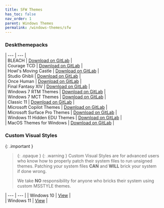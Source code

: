 ```yaml
---
title: SFW Themes
has_toc: false
nav_order: 1
parent: Windows Themes
permalink: /windows-themes/sfw
---
```


### Deskthemepacks
 
| --- | --- |  
| BLEACH | [Download on GitLab][BLEACH] |  
| Courage TCD | [Download on GitLab][CourageTCD] |  
| Howl's Moving Castle | [Download on GitLab][HMC] |  
| Studio Ghibli | [Download on GitLab][StudioGhibli] |  
| Once Human | [Download on GitLab][OnceHuman] |  
| Final Fantasy XIV | [Download on GitLab][FFXIV] |  
| Windows 7 RTM Themes | [Download on GitLab][RTM] |  
| Windows 7 MCT Themes | [Download on GitLab][MCT] |  
| Classic 11 | [Download on GitLab][Classic11] |  
| Microsoft Copilot Themes | [Download on GitLab][MSCopilot] |  
| Microsoft Surface Pro Themes | [Download on GitLab][MSSurfacePro] |  
| Windows 11 Hidden EDU Themes | [Download on GitLab][EDU] |  
| MacOS Themes for Windows | [Download on GitLab][MacOS] |  

### Custom Visual Styles

{: .important }
> {: .opaque }
> {: .warning }
> Custom Visual Styles are for advanced users who know how to properly patch their system files to run unsigned themes. 
> Patching your system files **CAN** and **WILL** brick your system if done wrong.
>
> We take **NO** responsibility for anyone who bricks their system using custom MSSTYLE themes.
 
| --- | --- | 
| Windows 10 | [View][Windows10ThemesSFWThemesPage] |  
| Windows 11 | [View][Windows11ThemesSFWThemesPage] |    

<!-- ////////////////////////////////////////////////////////////////////////////////////////////////////////////////////// -->

[Windows10ThemesSFWThemesPage]: /windows-themes/sfw/mstyle/windows-10
[Windows11ThemesSFWThemesPage]: /windows-themes/sfw/mstyle/windows-11

[RTM]: https://gitlab.com/the-back-room/Themes/-/tree/main/Deskthemepacks/SFW/Windows-7-RTM-Themes
[MCT]: https://gitlab.com/the-back-room/Themes/-/tree/main/Deskthemepacks/SFW/Windows-7-MCT-Themes
[Classic11]: https://gitlab.com/the-back-room/Themes/-/tree/main/Deskthemepacks/SFW/Classic-11
[MSCopilot]: https://gitlab.com/the-back-room/Themes/-/tree/main/Deskthemepacks/SFW/Microsoft-Copilot
[MSSurfacePro]: https://gitlab.com/the-back-room/Themes/-/tree/main/Deskthemepacks/SFW/Microsoft-Surface-Pro
[MacOS]: https://gitlab.com/the-back-room/Themes/-/tree/main/Deskthemepacks/SFW/MacOS
[OnceHuman]: https://gitlab.com/the-back-room/Themes/-/tree/main/Deskthemepacks/SFW/Once-Human
[EDU]: https://gitlab.com/the-back-room/Themes/-/tree/main/Deskthemepacks/SFW/Windows-11-Hidden-EDU-Themes
[FFXIV]: https://gitlab.com/the-back-room/Themes/-/tree/main/Deskthemepacks/SFW/FFXIV
[BLEACH]: https://gitlab.com/the-back-room/Themes/-/tree/main/Deskthemepacks/SFW/BLEACH
[CourageTCD]: https://gitlab.com/the-back-room/Themes/-/tree/main/Deskthemepacks/SFW/Courage-TCD
[HMC]: https://gitlab.com/the-back-room/Themes/-/tree/main/Deskthemepacks/SFW/Howls-Moving-Castle
[StudioGhibli]: https://gitlab.com/the-back-room/Themes/-/tree/main/Deskthemepacks/SFW/Studio-Ghibli

<!-- ////////////////////////////////////////////////////////////////////////////////////////////////////////////////////// -->